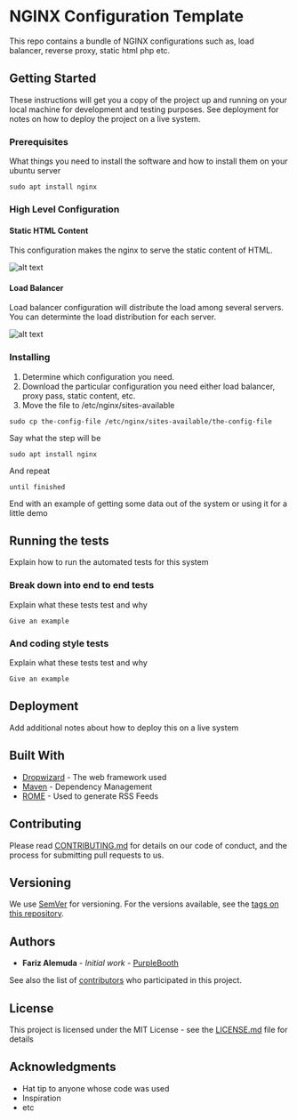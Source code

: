 # NGINX Configuration Template

This repo contains a bundle of NGINX configurations such as, load balancer, reverse proxy, static html php etc.

## Getting Started

These instructions will get you a copy of the project up and running on your local machine for development and testing purposes. See deployment for notes on how to deploy the project on a live system.

### Prerequisites

What things you need to install the software and how to install them on your ubuntu server

```
sudo apt install nginx
```
### High Level Configuration

#### Static HTML Content
This configuration makes the nginx to serve the static content of HTML.

![alt text](https://www.nginx.com/wp-content/uploads/2018/04/NGINX-Unit-WordPress-2-schemes.png "Static content configuration")

#### Load Balancer 
Load balancer configuration will distribute the load among several servers. You can determinte the load distribution for each server.

![alt text](https://miro.medium.com/max/964/1*wsxdxOWkR7arPfNQNnHxzw.png "Load Balancer Configuration")

### Installing

1. Determine which configuration you need.
2. Download the particular configuration you need either load balancer, proxy pass, static content, etc.
3. Move the file to /etc/nginx/sites-available
```
sudo cp the-config-file /etc/nginx/sites-available/the-config-file
```
Say what the step will be

```
sudo apt install nginx
```

And repeat

```
until finished
```

End with an example of getting some data out of the system or using it for a little demo

## Running the tests

Explain how to run the automated tests for this system

### Break down into end to end tests

Explain what these tests test and why

```
Give an example
```

### And coding style tests

Explain what these tests test and why

```
Give an example
```

## Deployment

Add additional notes about how to deploy this on a live system

## Built With

* [Dropwizard](http://www.dropwizard.io/1.0.2/docs/) - The web framework used
* [Maven](https://maven.apache.org/) - Dependency Management
* [ROME](https://rometools.github.io/rome/) - Used to generate RSS Feeds

## Contributing

Please read [CONTRIBUTING.md](https://gist.github.com/PurpleBooth/b24679402957c63ec426) for details on our code of conduct, and the process for submitting pull requests to us.

## Versioning

We use [SemVer](http://semver.org/) for versioning. For the versions available, see the [tags on this repository](https://github.com/your/project/tags). 

## Authors

* **Fariz Alemuda** - *Initial work* - [PurpleBooth](https://github.com/farizalemuda)

See also the list of [contributors](https://github.com/your/project/contributors) who participated in this project.

## License

This project is licensed under the MIT License - see the [LICENSE.md](LICENSE.md) file for details

## Acknowledgments

* Hat tip to anyone whose code was used
* Inspiration
* etc
